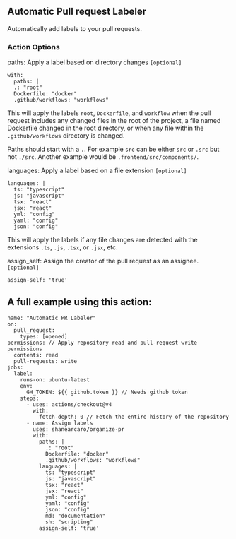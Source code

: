 
## Automatic Pull request Labeler

Automatically add labels to your pull requests.

### Action Options

paths: Apply a label based on directory changes ```[optional]```
```
with:
  paths: |
  .: "root"
  Dockerfile: "docker"
  .github/workflows: "workflows"
```

This will apply the labels ```root```, ```Dockerfile```, and ```workflow``` when the pull request includes any changed files in the root of the project, a file named Dockerfile changed in the root directory, or when any file within the ```.github/workflows``` directory is changed.

Paths should start with a ```.```. For example ```src``` can be either ```src``` or ```.src``` but not ```./src```. Another example would be ```.frontend/src/components/```.

languages: Apply a label based on a file extension ```[optional]```
```
languages: |
  ts: "typescript"
  js: "javascript"
  tsx: "react"
  jsx: "react"
  yml: "config"
  yaml: "config"
  json: "config"
```
This will apply the labels if any file changes are detected with the extensions ```.ts```, ```.js```, ```.tsx```, or ```.jsx```, etc.

assign_self: Assign the creator of the pull request as an assignee. ```[optional]```
```
assign-self: 'true' 
```

## A full example using this action:
```
name: "Automatic PR Labeler"
on:
  pull_request:
    types: [opened]
permissions: // Apply repository read and pull-request write permissions
  contents: read
  pull-requests: write
jobs:
  label:
    runs-on: ubuntu-latest
    env:
      GH_TOKEN: ${{ github.token }} // Needs github token
    steps:
      - uses: actions/checkout@v4
        with:
          fetch-depth: 0 // Fetch the entire history of the repository
      - name: Assign labels
        uses: shanearcaro/organize-pr
        with:
          paths: |
            .: "root"
            Dockerfile: "docker"
            .github/workflows: "workflows"
          languages: |
            ts: "typescript"
            js: "javascript"
            tsx: "react"
            jsx: "react"
            yml: "config"
            yaml: "config"
            json: "config"
            md: "documentation"
            sh: "scripting"
          assign-self: 'true'
```


